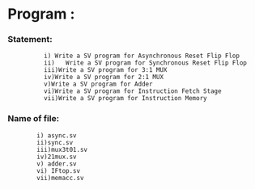 # Program : 
### Statement:
              i) Write a SV program for Asynchronous Reset Flip Flop
              ii)   Write a SV program for Synchronous Reset Flip Flop
              iii)Write a SV program for 3:1 MUX
              iv)Write a SV program for 2:1 MUX
              v)Write a SV program for Adder
              vi)Write a SV program for Instruction Fetch Stage
              vii)Write a SV program for Instruction Memory



### Name of file:
            i) async.sv
            ii)sync.sv
            iii)mux3t01.sv
            iv)21mux.sv
            v) adder.sv
            vi) IFtop.sv
            vii)memacc.sv

            
